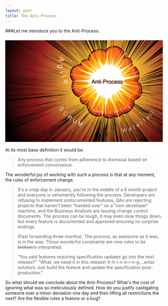 ```yaml
---
layout: post
title: The Anti-Process
---
```


###Let me introduce you to the Anti-Process.

<img src='/images/AntiProcess.png' class='img-responsive' alt="Responsive image" />

At its most base definition it would be:

>Any process that cycles from adherence to dismissal based on enforcement convenience.

The wonderful joy of working with such a process is that at any moment, the rules of enforcement change. 

> It's a crisp day in January, you're in the middle of a 6 month project and everyone is vehemently following the process. Developers are refusing to implement undocumented features, QAs are rejecting projects that haven't been "handed over" on a "non-developer" machine, and the Business Analysts are issuing change control documents. The process can be tough, it may even slow things down, but every feature is documented and approved ensuring no surprise endings. 
>
>(Fast forwarding three months). The process, as awesome as it was, is in the way. Those wonderful constraints are now rules to be <del>broken</del>re-interpreted. 
>
>"You said features requiring specification updates go into the next release?" 
>"What, we need it in this release! (t-h-i-n-k-i-n-g....enter solution) Just build the feature and update the specification post-production." 

So what should we conclude about the Anti-Process? What's the cost of ignoring what was so meticulously defined. How do you justify castigating someone over a minor deviation one day and then lifting all restrictions the next? Are the flexible rules a feature or a bug?  
